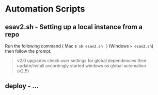 # Automation Scripts
## esav2.sh - Setting up a local instance from a repo
Run the following command ( Mac ``` $ sh esav2.sh  ``` ) (Windows ``` > esav2.sh ```) then follow the prompt.

> v2.0 upgrades
> check user settings for global dependencies then update/install accordingly
> started windows os global automation (v2.5)

## deploy - ...

